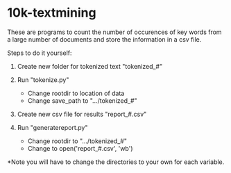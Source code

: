 # 10k-textmining

These are programs to count the number of occurences of key words from a large number of documents and store the information in a csv file.

Steps to do it yourself:

1. Create new folder for tokenized text "tokenized_#"

2. Run "tokenize.py"
	- Change rootdir to location of data
	- Change save_path to ".../tokenized_#"

3. Create new csv file for results "report_#.csv"

4. Run "generatereport.py"
	- Change rootdir to ".../tokenized_#"
	- Change to open('report_#.csv', 'wb')

*Note you will have to change the directories to your own for each variable.
